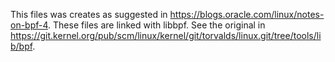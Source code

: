 This files was creates as suggested in https://blogs.oracle.com/linux/notes-on-bpf-4.
These files are linked with libbpf. 
See the original in https://git.kernel.org/pub/scm/linux/kernel/git/torvalds/linux.git/tree/tools/lib/bpf.